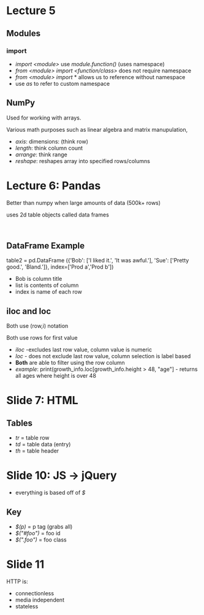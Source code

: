# Lecture 5
## Modules
### **import**
- *import <module\>* use *module.function()* (uses namespace)
- *from <module\> import <function/class\>* does not require namespace
- *from <module\> import* \* allows us to reference without namespace
- use *as* to refer to custom namespace
## NumPy
Used for working with arrays. 

Various math purposes such as linear algebra and matrix manupulation,

- *axis*: dimensions: (think row)
- *length*: think column count
- *arrange*: think range
- *reshape*: reshapes array into specified rows/columns

# Lecture 6: Pandas
Better than numpy when large amounts of data (500k+ rows)

uses 2d table objects called data frames

</br>
 
## DataFrame Example
table2 = pd.DataFrame ({'Bob': ['I liked it.', 'It was awful.'], 'Sue': ['Pretty good.', 'Bland.']}, index=['Prod a','Prod b'])

- Bob is column title
- list is contents of column
- index is name of each row

## iloc and loc
Both use (row,i) notation

Both use rows for first value
- *iloc* -excludes last row value, column value is numeric
- *loc* - does not exclude last row value, column selection is label based
- **Both** are able to filter using the row column
- *example*: print(growth_info.loc[growth_info.height > 48, "age"] - returns all ages where height is over 48

# Slide 7: HTML
## Tables
- *tr* = table row
- *td* = table data (entry)
- *th* = table header

# Slide 10: JS -> jQuery
- everything is based off of *$*

## Key
- *$(p)* = p tag (grabs all)
- *$("#foo")* = foo id
- *$(".foo")* = foo class

# Slide 11
HTTP is:
- connectionless
- media independent
- stateless